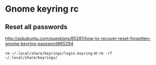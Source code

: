 # Gnome keyring rc

## Reset all passwords

<http://askubuntu.com/questions/65281/how-to-recover-reset-forgotten-gnome-keyring-password#65294>

`rm ~/.local/share/keyrings/login.keyring` or `rm -rf ~/.local/share/keyrings/`
